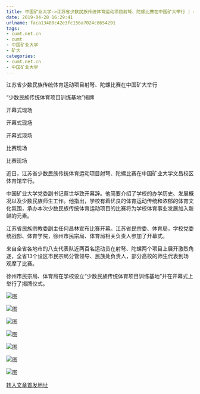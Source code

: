 ```yaml
---
title: 中国矿业大学->江苏省少数民族传统体育运动项目射弩、陀螺比赛在中国矿大举行 | cumt.net.cn
date: 2019-04-28 16:29:41
urlname: faca13480c42e3fc156a7024c8654291
tags: 
- cumt.net.cn
- cumt
- 中国矿业大学
- 矿大
categories:
- cumt.net.cn
- 中国矿业大学
---
```


江苏省少数民族传统体育运动项目射弩、陀螺比赛在中国矿大举行

“少数民族传统体育项目训练基地”揭牌

开幕式现场

开幕式现场

开幕式现场

比赛现场

比赛现场

近日，江苏省少数民族传统体育运动项目射弩、陀螺比赛在中国矿业大学文昌校区体育馆举行。

中国矿业大学党委副书记蔡世华致开幕辞。他简要介绍了学校的办学历史、发展概况以及少数民族师生工作。他指出，学校有着优良的体育运动传统和浓郁的体育文化氛围，承办本次少数民族传统体育运动项目的比赛将为学校体育事业发展加入新鲜的元素。

江苏省民族宗教委副主任何昌林宣布比赛开幕。江苏省民宗委、体育局，学校党委统战部、体育学院，徐州市民宗局、体育局相关负责人参加了开幕式。

来自全省各地市的八支代表队近两百名运动员在射弩、陀螺两个项目上展开激烈角逐，全省13个设区市民宗局分管领导、民族处负责人，部分高校的师生代表到场观摩了比赛。

徐州市民宗局、体育局在学校设立“少数民族传统体育项目训练基地”并在开幕式上举行了揭牌仪式。

![图](http://xwzx.cumt.edu.cn/_upload/article/images/01/76/5bb97a13495795a765f8aec0ff62/fae082fe-7020-42d5-a086-d79d48beea4b.jpg)

![图](http://xwzx.cumt.edu.cn/_upload/article/images/01/76/5bb97a13495795a765f8aec0ff62/64dabf1a-60f1-4acd-a9a5-69577cdc5850.jpg)

![图](http://xwzx.cumt.edu.cn/_upload/article/images/01/76/5bb97a13495795a765f8aec0ff62/d6297130-f4e5-447c-8fb6-dc206da2b3fa.jpg)

![图](http://xwzx.cumt.edu.cn/_upload/article/images/01/76/5bb97a13495795a765f8aec0ff62/63b75a53-5897-4e32-a792-cc1b3765dac2.jpg)

![图](http://xwzx.cumt.edu.cn/_upload/article/images/01/76/5bb97a13495795a765f8aec0ff62/2ad95839-0546-4bba-8279-b590b2c7c8a5.jpg)

![图](http://xwzx.cumt.edu.cn/_upload/article/images/01/76/5bb97a13495795a765f8aec0ff62/7d68cfc3-62fd-4d2c-9206-904c301c2e20.jpg)

![图](http://xwzx.cumt.edu.cn/_upload/article/images/01/76/5bb97a13495795a765f8aec0ff62/51a656a9-2330-4cee-912a-7e9d55c5f87e.jpg)

[转入文章首发地址](http://xwzx.cumt.edu.cn/e4/fa/c513a517370/page.htm)